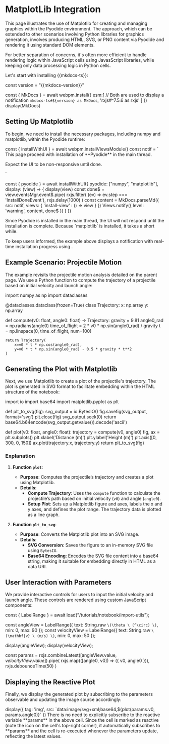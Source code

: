 # MatplotLib Integration

This page illustrates the use of <ext-link target="matplotlib">Matplotlib</ext-link> for creating and managing graphics 
within the Pyodide environment.
The approach, which can be extended to other scenarios involving Python libraries for graphics generation,
involves producing HTML, SVG, or PNG content via Pyodide and rendering it using standard DOM elements.

<note level="hint">
For better separation of concerns, it's often more efficient to handle rendering logic within JavaScript cells
using JavasScript libraries, while keeping only data processing logic in Python cells.
</note>

Let's start with installing {{mkdocs-ts}}:

<js-cell>
const version = "{{mkdocs-version}}"

const { MkDocs } = await webpm.install({
    esm:[ 
         // Both are used to display a notification
        `mkdocs-ts#${version} as MkDocs`, 
        'rxjs#^7.5.6 as rxjs' 
    ]
})
display(MkDocs)
</js-cell>


## Setting Up Matplotlib

To begin, we need to install the necessary packages, including numpy and matplotlib, within the Pyodide runtime:

<js-cell>
const { installWithUI } = await webpm.installViewsModule()
const notif = `
This page proceed with installation of **Pyodide** in the main thread.

Expect the UI to be non-responsive until done.

<install-view></install-view>
`

const { pyodide } = await installWithUI({
    pyodide: ["numpy", "matplotlib"],
    display: (view) => {
        display(view)
        const done$ = view.eventsMgr.event$.pipe(
            rxjs.filter( (ev) => ev.step === 'InstallDoneEvent'),
            rxjs.delay(1000) 
        )
        const content = MkDocs.parseMd({
            src: notif,
            views: { 'install-view' : () => view }
        })
        Views.notify({
            level: 'warning',
            content,
            done$
        })
    }
})
</js-cell>


<note level="warning" title="Unresponsive UI">
Since Pyodide is installed in the main thread, the UI will not respond until the installation is complete.
Because `matplotlib` is installed, it takes a short while.

To keep users informed, the example above displays a notification with real-time installation progress using
<api-link target="notify"></api-link>.
</note>

## Example Scenario: Projectile Motion


The example revisits the projectile motion analysis detailed on the parent page. We use a Python function to compute 
the trajectory of a projectile based on initial velocity and launch angle:


<py-cell>
import numpy as np
import dataclasses

@dataclasses.dataclass(frozen=True)
class Trajectory:
    x: np.array
    y: np.array
    

def compute(v0: float, angle0: float) -> Trajectory:
    gravity = 9.81
    angle0_rad = np.radians(angle0)
    time_of_flight = 2 * v0 * np.sin(angle0_rad) / gravity
    t = np.linspace(0, time_of_flight, num=100)
    
    return Trajectory(
        x=v0 * t * np.cos(angle0_rad),
        y=v0 * t * np.sin(angle0_rad) - 0.5 * gravity * t**2
    )
</py-cell>

## Generating the Plot with Matplotlib

Next, we use Matplotlib to create a plot of the projectile's trajectory. The plot is generated in SVG format to 
facilitate embedding within the HTML structure of the notebook:

<py-cell>
import io
import base64
import matplotlib.pyplot as plt

def plt_to_svg(fig):
    svg_output = io.BytesIO()
    fig.savefig(svg_output, format='svg')
    plt.close(fig)
    svg_output.seek(0)
    return base64.b64encode(svg_output.getvalue()).decode('ascii')

def plot(v0: float, angle0: float):
    trajectory = compute(v0, angle0)
    fig, ax = plt.subplots()
    plt.xlabel('Distance (m)')
    plt.ylabel('Height (m)')
    plt.axis([0, 300, 0, 150])
    ax.plot(trajectory.x, trajectory.y)
    return plt_to_svg(fig)
</py-cell>

### Explanation


1. **Function `plot`**:
    - **Purpose**: Computes the projectile’s trajectory and creates a plot using Matplotlib.
    - **Details**:
        - **Compute Trajectory**: Uses the `compute` function to calculate the projectile’s path based on initial velocity (`v0`) and angle (`angle0`).
        - **Setup Plot**: Sets up a Matplotlib figure and axes, labels the x and y axes, and defines the plot range. The trajectory data is plotted as a line graph.

2. **Function `plt_to_svg`**:
    - **Purpose**: Converts the Matplotlib plot into an SVG image.
    - **Details**:
        - **SVG Conversion**: Saves the figure to an in-memory SVG file using `BytesIO`.
        - **Base64 Encoding**: Encodes the SVG file content into a base64 string, making it suitable for embedding directly in HTML as a data URI.


## User Interaction with Parameters

We provide interactive controls for users to input the initial velocity and launch angle. 
These controls are rendered using custom JavaScript components:

<js-cell>
const { LabelRange } = await load("/tutorials/notebook/import-utils");

const angleView = LabelRange({
    text: String.raw `\(\theta \ (^\circ) \)`, min: 0, max: 90
});
const velocityView = LabelRange({
    text: String.raw `\(\mathbf{v} \ (m/s) \)`, min: 0, max: 50
});

display(angleView);
display(velocityView);

const params = rxjs.combineLatest([angleView.value$, velocityView.value$]).pipe(
    rxjs.map(([angle0, v0]) => ({ v0, angle0 })),
    rxjs.debounceTime(50)
)
</js-cell>

## Displaying the Reactive Plot

Finally, we display the generated plot by subscribing to the parameters observable and updating the image source 
accordingly:

<js-cell reactive="true">
display({
    tag: 'img',
    src: `data:image/svg+xml;base64,${plot(params.v0, params.angle0)}`
})
</js-cell>

<note level="hint">
There is no need to explicitly subscribe to the reactive variable **params** in the above cell. 
Since the cell is marked as reactive (note the <i class="fas fa-bolt"></i> icon on the cell's top-right corner),
it automatically subscribes to **params** and the cell is re-executed whenever the parameters update, reflecting the
latest values.
</note>

